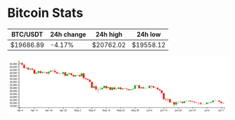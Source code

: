 # Bitcoin Stats

BTC/USDT|24h change|24h high|24h low|
|---|---|---|---|
|$19686.89|-4.17%|$20762.02|$19558.12|

<img src="./chart.svg">
